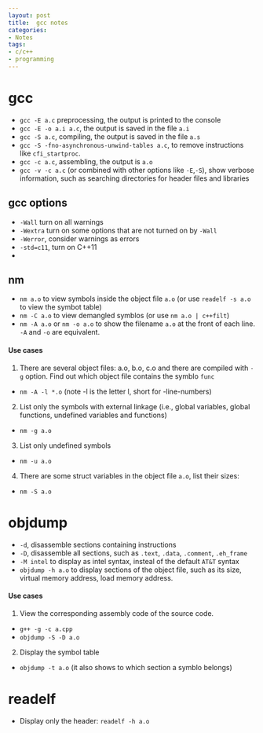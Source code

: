 ```yaml
---
layout: post
title:  gcc notes
categories:
- Notes
tags:
- c/c++
- programming
---
```



# gcc
 - `gcc -E a.c` preprocessing, the output is printed to the console
 - `gcc -E -o a.i a.c`, the output is saved in the file `a.i`
 - `gcc -S a.c`, compiling, the output is saved in the file `a.s`
 - `gcc -S -fno-asynchronous-unwind-tables a.c`, to remove instructions like `cfi_startproc`.
 - `gcc -c a.c`, assembling, the output is `a.o`
 - `gcc -v -c a.c` (or combined with other options like `-E`,`-S`), show verbose information, such as searching directories for header files and libraries

## gcc options
 - `-Wall` turn on all warnings
 - `-Wextra` turn on some options that are not turned on by `-Wall`
 - `-Werror`, consider warnings as errors
 - `-std=c11`, turn on C++11
 - 
 
## nm
 - `nm a.o` to view symbols inside the object file `a.o` (or use `readelf -s a.o` to view the symbot table)
 - `nm -C a.o` to view demangled symblos (or use `nm a.o | c++filt`)
 - `nm -A a.o` or `nm -o a.o` to show the filename `a.o` at the front of each line. `-A` and `-o` are equivalent.

#### Use cases
1. There are several object files: a.o, b.o, c.o and there are compiled with `-g` option. Find out which object file contains the 
symblo `func`
 - `nm -A -l *.o`  (note -l is the letter l, short for -line-numbers)

2. List only the symbols with external linkage (i.e., global variables, global functions, undefined variables and functions)
 - `nm -g a.o`

3. List only undefined symbols 
 - `nm -u a.o`

4. There are some struct variables in the object file `a.o`, list their sizes:
 - `nm -S a.o`

# objdump
 - `-d`, disassemble sections containing instructions
 - `-D`, disassemble all sections, such as `.text`, `.data`, `.comment`, `.eh_frame`
 - `-M intel` to display as intel syntax, insteal of the default `AT&T` syntax
 - `objdump -h a.o` to display sections of the object file, such as its size, virtual memory address, load memory address.
#### Use cases
1. View the corresponding assembly code of the source code.
 -  `g++ -g -c a.cpp`
 - `objdump -S -D a.o`

2. Display the symbol table
 - `objdump -t a.o` (it also shows to which section a symblo belongs)

# readelf
 - Display only the header: `readelf -h a.o`
